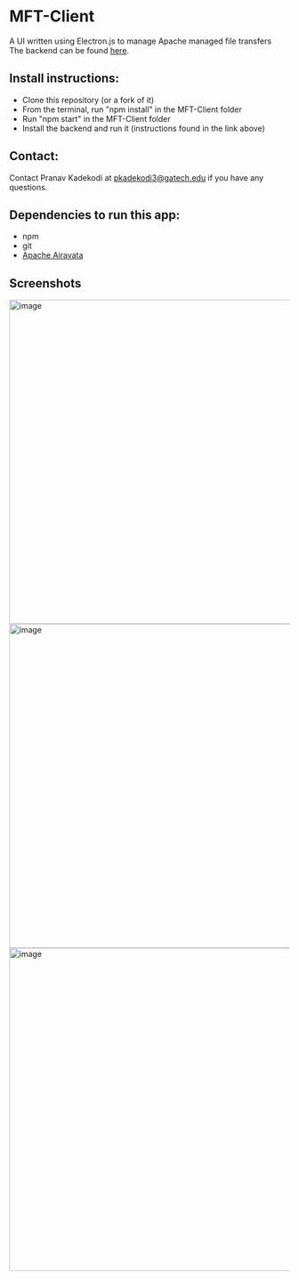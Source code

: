 # MFT-Client
A UI written using Electron.js to manage Apache managed file transfers\
The backend can be found [here](https://github.com/Anonymoustank/mft-client-backend).

## Install instructions:
- Clone this repository (or a fork of it)
- From the terminal, run "npm install" in the MFT-Client folder
- Run "npm start" in the MFT-Client folder
- Install the backend and run it (instructions found in the link above)

## Contact:
Contact Pranav Kadekodi at pkadekodi3@gatech.edu if you have any questions.

## Dependencies to run this app:
- npm
- git
- [Apache Airavata](https://github.com/apache/airavata-mft)
  
## Screenshots
<img width="583" alt="image" src="https://github-production-user-asset-6210df.s3.amazonaws.com/54193508/322660966-51df9c20-c830-459c-a787-93156a6edd5c.png?X-Amz-Algorithm=AWS4-HMAC-SHA256&X-Amz-Credential=AKIAVCODYLSA53PQK4ZA%2F20240416%2Fus-east-1%2Fs3%2Faws4_request&X-Amz-Date=20240416T001355Z&X-Amz-Expires=300&X-Amz-Signature=69e49f84ec2fc03b0c5b63c5daf0217f3aefaf9e02918ff3f0cb82cdbe2d76ea&X-Amz-SignedHeaders=host&actor_id=54193508&key_id=0&repo_id=759606260">
<img width="583" alt="image" src="https://github.com/Anonymoustank/MFT-Client/assets/54193508/93098569-4c71-4a07-b791-2f722adccfc0">
<img width="581" alt="image" src="https://github.com/Anonymoustank/MFT-Client/assets/54193508/fa350968-c189-4962-a48d-541e277fb784">

